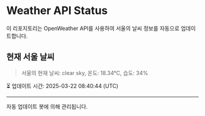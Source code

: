 
# Weather API Status

이 리포지토리는 OpenWeather API를 사용하여 서울의 날씨 정보를 자동으로 업데이트합니다.

## 현재 서울 날씨
> 서울의 현재 날씨: clear sky, 온도: 18.34°C, 습도: 34%

⏳ 업데이트 시간: 2025-03-22 08:40:44 (UTC)

---
자동 업데이트 봇에 의해 관리됩니다.
